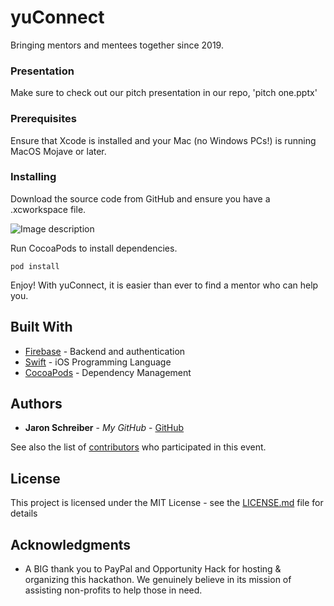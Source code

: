 # yuConnect

Bringing mentors and mentees together since 2019.

### Presentation

Make sure to check out our pitch presentation in our repo, 'pitch one.pptx'

### Prerequisites

Ensure that Xcode is installed and your Mac (no Windows PCs!) is running MacOS Mojave or later.

### Installing

Download the source code from GitHub and ensure you have a .xcworkspace file.

![Image description](https://user-images.githubusercontent.com/22374768/68093526-57c45e00-fe4b-11e9-92f5-f666bd239c09.png)

Run CocoaPods to install dependencies.
```
pod install
```
Enjoy! With yuConnect, it is easier than ever to find a mentor who can help you.

## Built With

* [Firebase](http://firebase.google.com) - Backend and authentication
* [Swift](http://swift.org) - iOS Programming Language
* [CocoaPods](https://cocoapods.org) - Dependency Management

## Authors

* **Jaron Schreiber** - *My GitHub* - [GitHub](https://github.com/AppleTesla)

See also the list of [contributors](https://github.com/orgs/opportunity-hack-san-jose-2019/people) who participated in this event.

## License

This project is licensed under the MIT License - see the [LICENSE.md](LICENSE.md) file for details

## Acknowledgments

* A BIG thank you to PayPal and Opportunity Hack for hosting & organizing this hackathon. We genuinely believe in its mission of assisting non-profits to help those in need.
